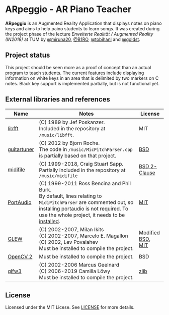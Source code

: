 # ARpeggio - AR Piano Teacher
**ARpeggio** is an Augmented Reality Application that displays notes on piano keys and aims to help paino students to learn songs.
It was created during the project phase of the lecture *Erweiterte Realität / Augmented Reality (IN2018)* at TUM by [@miruna20](https://github.com/miruna20), [@B1RO](https://github.com/B1RO), [@tobihanl](https://github.com/tobihanl) and [@goldst](https://github.com/goldst).

## Project status
This project should be seen more as a proof of concept than an actual program to teach students. The current features include displaying information on white keys in an area that is delimited by two markers on C notes. Black key support is implemented partially, but is not functional yet.

## External libraries and references
Name | Notes | License
-----|-------|--------
[libfft](https://github.com/bejayoharen/guitartuner/blob/master/src/libfft.c) | (C) 1989 by Jef Poskanzer. <br/> Included in the repository at `/music/libfft`. | MIT 
[guitartuner](https://github.com/bejayoharen/guitartuner) | (C) 2012 by Bjorn Roche. <br/> The code in `/music/MicPitchParser.cpp` is partially based on that project. | [BSD](https://github.com/bejayoharen/guitartuner#Copyright)
[midifile](https://github.com/craigsapp/midifile) | (C) 1999-2018, Craig Stuart Sapp. <br/> Partially included in the repository at `/music/midifile` | [BSD 2-Clause](https://github.com/craigsapp/midifile/blob/master/LICENSE.txt)
[PortAudio](http://portaudio.com/) | (C) 1999-2011 Ross Bencina and Phil Burk. <br/> By default, lines relating to `MidiPitchParser` are commented out, so installing portaudio is not required. To use the whole project, it needs to be [installed](http://files.portaudio.com/docs/v19-doxydocs/tutorial_start.html).| [MIT](http://files.portaudio.com/docs/v19-doxydocs/License.html)
[GLEW](http://glew.sourceforge.net/) | (C) 2002-2007, Milan Ikits <br/> (C) 2002-2007, Marcelo E. Magallon <br/> (C) 2002, Lev Povalahev <br/> Must be installed to compile the project. | [Modified BSD](https://github.com/nigels-com/glew/blob/master/LICENSE.txt), <br/> [MIT](https://github.com/nigels-com/glew/blob/master/LICENSE.txt)
[OpenCV 2](https://opencv.org/) | Must be installed to compile the project. | BSD
[glfw3](https://www.glfw.org/) | (C) 2002-2006 Marcus Geelnard <br/> (C) 2006-2019 Camilla Löwy <br/> Must be installed to compile the project. | [zlib](https://github.com/glfw/glfw/blob/master/LICENSE.md)


## License
Licensed under the MIT Licese. See [LICENSE](LICENSE) for more details.
